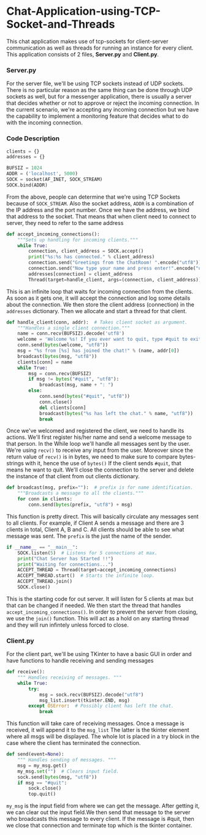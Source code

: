 # Chat-Application-using-TCP-Socket-and-Threads

This chat application makes use of tcp-sockets for client-server communication as well as threads for running an instance for every client.
This application consists of 2 files, **Server.py** and **Client.py**.

### Server.py

For the server file, we'll be using TCP sockets instead of UDP sockets. There is no particular reason as the same thing can be done through UDP sockets as well, but for a messenger application, there is usually a server that decides whether or not to approve or reject the incoming connection. In the current scenario, we're accepting any incoming connection but we have the capability to implement a monitoring feature that decides what to do with the incoming connection.

### Code Description

```python
clients = {}
addresses = {}

BUFSIZ = 1024
ADDR = ('localhost', 5000)
SOCK = socket(AF_INET, SOCK_STREAM)
SOCK.bind(ADDR)
```

From the above, people can determine that we're using TCP Sockets because of <code>SOCK_STREAM</code>. Also the socket address, <code>ADDR</code> is a combination of the IP address and the port number. Once we have the address, we bind that address to the socket. That means that when client need to connect to server, they need to refer to the same address

```python
def accept_incoming_connections():
    """Sets up handling for incoming clients."""
    while True:
        connection, client_address = SOCK.accept()
        print("%s:%s has connected." % client_address)
        connection.send("Greetings from the ChatRoom! ".encode("utf8"))
        connection.send("Now type your name and press enter!".encode("utf8"))
        addresses[connection] = client_address
        Thread(target=handle_client, args=(connection, client_address)).start()
```

This is an infinite loop that waits for incoming connection from the clients. As soon as it gets one, it will accept the connection and log some details about the connection. We then store the client address (connection) in the <code>addresses</code> dictionary. Then we allocate and start a thread for that client.

```python
def handle_client(conn, addr):  # Takes client socket as argument.
    """Handles a single client connection."""
    name = conn.recv(BUFSIZ).decode('utf8')
    welcome = 'Welcome %s! If you ever want to quit, type #quit to exit.' % name
    conn.send(bytes(welcome, "utf8"))
    msg = "%s from [%s] has joined the chat!" % (name, addr[0])
    broadcast(bytes(msg, "utf8"))
    clients[conn] = name
    while True:
        msg = conn.recv(BUFSIZ)
        if msg != bytes("#quit", "utf8"):
            broadcast(msg, name + ": ")
        else:
            conn.send(bytes("#quit", "utf8"))
            conn.close()
            del clients[conn]
            broadcast(bytes("%s has left the chat." % name, "utf8"))
            break
```

Once we've welcomed and registered the client, we need to handle its actions. We'll first register his/her name and send a welcome message to that person. In the While loop we'll handle all messages sent by the user. We're using <code>recv()</code> to receive any input from the user. Moreover since the return value of <code>recv()</code> is in bytes, we need to make sure to compare bytes-strings with it, hence the use of <code>bytes()</code>
If the client sends <code>#quit</code>, that means he want to quit. We'll close the connection to the server and delete the instance of that client from out clients dictionary.

```python
def broadcast(msg, prefix=""):  # prefix is for name identification.
    """Broadcasts a message to all the clients."""
    for conn in clients:
        conn.send(bytes(prefix, "utf8") + msg)
```

This function is pretty direct. This will basically circulate any messages sent to all clients. For example, if Client A sends a message and there are 3 clients in total, Client A, B and C. All clients should be able to see what message was sent. The <code>prefix</code> is the just the name of the sender.

```python
if __name__ == "__main__":
    SOCK.listen(5)  # Listens for 5 connections at max.
    print("Chat Server has Started !!")
    print("Waiting for connections...")
    ACCEPT_THREAD = Thread(target=accept_incoming_connections)
    ACCEPT_THREAD.start()  # Starts the infinite loop.
    ACCEPT_THREAD.join()
    SOCK.close()
```

This is the starting code for out server. It will listen for 5 clients at max but that can be changed if needed. We then start the thread that handles <code>accept_incoming_connections()</code>. In order to prevent the server from closing, we use the <code>join()</code> function. This will act as a hold on any starting thread and they will run infintely unless forced to close.

### Client.py

For the client part, we'll be using TKinter to have a basic GUI in order and have functions to handle receiving and sending messages

```python
def receive():
    """ Handles receiving of messages. """
    while True:
        try:
            msg = sock.recv(BUFSIZ).decode("utf8")
            msg_list.insert(tkinter.END, msg)
        except OSError:  # Possibly client has left the chat.
            break
```

This function will take care of receiving messages. Once a message is received, it will append it to the <code>msg_list</code> The latter is the tkinter element where all msgs will be displayed. The whole lot is placed in a try block in the case where the client has terminated the connection.

```python
def send(event=None):
    """ Handles sending of messages. """
    msg = my_msg.get()
    my_msg.set("")  # Clears input field.
    sock.send(bytes(msg, "utf8"))
    if msg == "#quit":
        sock.close()
        top.quit()
```

<code>my_msg</code> is the input field from where we can get the message. After getting it, we can clear out the input field.We then send that message to the server who broadcasts this message to every client. If the message is #quit, then we close that connection and terminate top which is the tkinter container.
